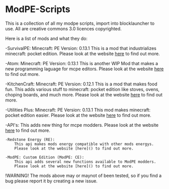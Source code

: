 # ModPE-Scripts
This is a collection of all my modpe scripts, import into blocklauncher to use. All are creative commons 3.0 licences copyrighted.

Here is a list of mods and what they do:

-SurvivalPE:
	Minecraft: PE Version: 0.13.1
	This is a mod that industrializes minecraft: pocket edition.
	Please look at the website [here](http://crazywolfy23.github.io/minecraft/SurvivalPE/) to find out more.
	
-Atom:
	Minecraft: PE Version: 0.13.1
	This is another WIP Mod that makes a new programming laguage for mcpe editors.
	Please look at the website [here]() to find out more.
	
-KitchenCraft:
	Minecraft: PE Version: 0.12.1
	This is a mod that makes food fun. This adds various stuff to minecraft: pocket edition like stoves, ovens, choping boards, and much more.
	Please look at the website [here]() to find out more.

-Utilities Plus:
	Minecraft: PE Version: 0.13.1
	This mod makes minecraft: pocket edition easier.
	Please look at the website [here]() to find out more.
	
-API's:
	This adds new thing for mcpe modders.
	Please look at the website [here]() to find out more.
	
	-Redstone Energy (RE):
		This api makes mods energy compatible with other mods energys.
		Please look at the website [here]() to find out more.
	
	-ModPE: Custom Edition (ModPE: CE):
		This api adds several new functions available to ModPE modders.
		Please look at the website [here]() to find out more.

!WARNING!
  The mods above may or maynot of been tested, so if you find a bug please report it by creating a new issue.